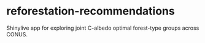 # reforestation-recommendations
Shinylive app for exploring joint C-albedo optimal forest-type groups across CONUS. 
